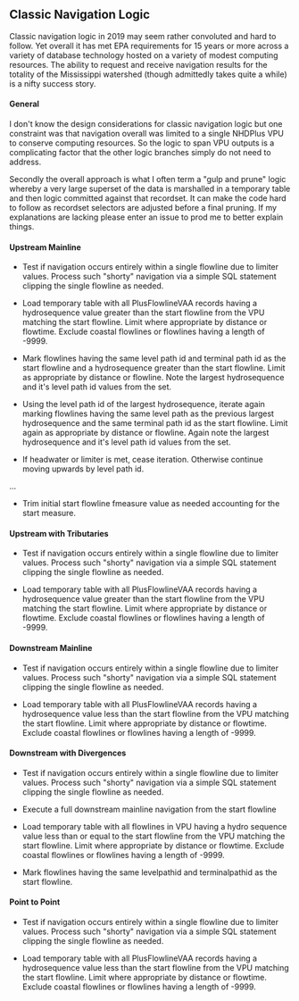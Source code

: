 ## Classic Navigation Logic

Classic navigation logic in 2019 may seem rather convoluted and hard to follow.  Yet overall it has met EPA requirements for 15 years or more across a variety of database technology hosted on a variety of modest computing resources.  The ability to request and receive navigation results for the totality of the Mississippi watershed (though admittedly takes quite a while) is a nifty success story.  

#### General

I don't know the design considerations for classic navigation logic but one constraint was that navigation overall was limited to a single NHDPlus VPU to conserve computing resources.  So the logic to span VPU outputs is a complicating factor that the other logic branches simply do not need to address.  

Secondly the overall approach is what I often term a "gulp and prune" logic whereby a very large superset of the data is marshalled in a temporary table and then logic committed against that recordset.  It can make the code hard to follow as recordset selectors are adjusted before a final pruning.  If my explanations are lacking please enter an issue to prod me to better explain things.

#### Upstream Mainline

* Test if navigation occurs entirely within a single flowline due to limiter values.  Process such "shorty" navigation via a simple SQL statement clipping the single flowline as needed.

* Load temporary table with all PlusFlowlineVAA records having a hydrosequence value greater than the start flowline from the VPU matching the start flowline.  Limit where appropriate by distance or flowtime.  Exclude coastal flowlines or flowlines having a length of -9999.

* Mark flowlines having the same level path id and terminal path id as the start flowline and a hydrosequence greater than the start flowline.  Limit as appropriate by distance or flowline.  Note the largest hydrosequence and it's level path id values from the set.

* Using the level path id of the largest hydrosequence, iterate again marking flowlines having the same level path as the previous largest hydrosequence and the same terminal path id as the start flowline.  Limit again as appropriate by distance or flowline.  Again note the largest hydrosequence and it's level path id values from the set.

* If headwater or limiter is met, cease iteration.  Otherwise continue moving upwards by level path id.

...

* Trim initial start flowline fmeasure value as needed accounting for the start measure. 

#### Upstream with Tributaries

* Test if navigation occurs entirely within a single flowline due to limiter values.  Process such "shorty" navigation via a simple SQL statement clipping the single flowline as needed.

* Load temporary table with all PlusFlowlineVAA records having a hydrosequence value greater than the start flowline from the VPU matching the start flowline.  Limit where appropriate by distance or flowtime.  Exclude coastal flowlines or flowlines having a length of -9999.

#### Downstream Mainline

* Test if navigation occurs entirely within a single flowline due to limiter values.  Process such "shorty" navigation via a simple SQL statement clipping the single flowline as needed.

* Load temporary table with all PlusFlowlineVAA records having a hydrosequence value less than the start flowline from the VPU matching the start flowline.  Limit where appropriate by distance or flowtime.  Exclude coastal flowlines or flowlines having a length of -9999.

#### Downstream with Divergences

* Test if navigation occurs entirely within a single flowline due to limiter values.  Process such "shorty" navigation via a simple SQL statement clipping the single flowline as needed.

* Execute a full downstream mainline navigation from the start flowline

* Load temporary table with all flowlines in VPU having a hydro sequence value less than or equal to the start flowline from the VPU matching the start flowline.  Limit where appropriate by distance or flowtime.  Exclude coastal flowlines or flowlines having a length of -9999.

* Mark flowlines having the same levelpathid and terminalpathid as the start flowline.

#### Point to Point

* Test if navigation occurs entirely within a single flowline due to limiter values.  Process such "shorty" navigation via a simple SQL statement clipping the single flowline as needed.

* Load temporary table with all PlusFlowlineVAA records having a hydrosequence value less than the start flowline from the VPU matching the start flowline.  Limit where appropriate by distance or flowtime.  Exclude coastal flowlines or flowlines having a length of -9999.
